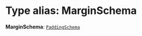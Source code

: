 # Type alias: MarginSchema

**MarginSchema**: [`PaddingSchema`](/auto-docs/fixed-layout-editor/interfaces/PaddingSchema-1.md)
